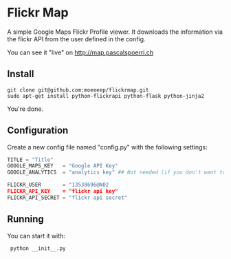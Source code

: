 Flickr Map
==========

A simple Google Maps Flickr Profile viewer. It downloads the information via the flickr API from the user defined in the config.

You can see it "live" on http://map.pascalspoerri.ch

Install
-------

```
git clone git@github.com:moeeeep/flickrmap.git
sudo apt-get install python-flickrapi python-flask python-jinja2
```

You're done. 

Configuration
-------------
Create a new config file named "config.py" with the following settings:

```python
TITLE = "Title"
GOOGLE_MAPS_KEY   = "Google API Key"
GOOGLE_ANALYTICS  = "analytics key" ## Not needed (if you don't want to run Analytics, put some random value here...)

FLICKR_USER       = "13538696@N02
FLICKR_API_KEY    = "flickr api key"
FLICKR_API_SECRET = "flickr api secret"
```

Running
-------

You can start it with:

```
 python __init__.py
```
